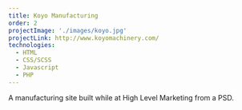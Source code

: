 ```yaml
---
title: Koyo Manufacturing
order: 2
projectImage: './images/koyo.jpg'
projectLink: http://www.koyomachinery.com/
technologies:
  - HTML
  - CSS/SCSS
  - Javascript
  - PHP
---
```

A manufacturing site built while at High Level Marketing from a PSD.